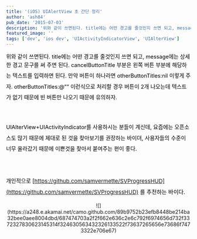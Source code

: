 ```yaml
---
title: '(iOS) UIAlertView 초 간단 정리'
author: 'ash84'
pub_date: '2015-07-03'
description: '위와 같이 쓰면된다. title에는 어떤 경고를 줄것인지 쓰면 되고, message에는 상세한 경고 문구를 써 주면 된다. cancelButtonTitle'
featured_image: ''
tags: ['dev', 'ios dev', 'UIActivityIndicatorView', 'UIAlterView']
---
```



<script src="https://gist.github.com/4598514.js"></script>

<span style="color: rgb(0, 0, 0);"><span style="font-size: 11pt;">위와 같이 쓰면된다. title에는 어떤 경고를 줄것인지 쓰면 되고, message에는 상세한 경고 문구를 써 주면 된다. </span></span><span style="color: rgb(0, 0, 0);   line-height: 2;   font-size: 11pt;">cancelButtonTitle 부분은 왼쪽 버튼 부분에 해당하는 텍스트를 입력하면 된다. 만약 버튼이 하나라면 </span><span class="nl" style="font-size: 11pt; color: rgb(0, 0, 0); line-height: 2;  ">otherButtonTitles:</span><span class="nb" style="font-size: 11pt; color: rgb(0, 0, 0);  line-height: 2; ">nil</span><span class="nb" style="font-size: 9pt;   line-height: 2; "><font color="#000000"><span style="color: rgb(0, 0, 0); font-size: 11pt;"> 이렇게 주자. </span></font></span><span class="nl" style="font-size: 11pt; color: rgb(0, 0, 0);   line-height: 2;  ">otherButtonTitles:</span><span class="nl" style="font-size: 9pt;   line-height: 2;  "><font color="#0086b3"><span style="color: rgb(0, 0, 0); font-size: 11pt;">@”” 이런식으로 처리할 경우 버튼이 2개 나오는데 텍스트가 없기 때문에 빈 버튼만 나오기 때문에 유의하자. </span></font></span>

<span class="nl" style="font-size: 9pt;  line-height: 2;"><font color="#0086b3">  
</font></span>

<font color="#0086b3"><span style="line-height: 2;  color: rgb(0, 0, 0);"><span style="font-size: 11pt;">UIAlterView+UIActivityIndicator를 사용하시는 분들이 계신데, 요즘에는 오픈소스도 많기 때문에 제대로 된 것을 찾아보기를 권장하는 바이뎌, 사용자들의 수준이 너무 올라갔기 때문에 이쁜것을 찾아서 붙여주는 편이 좋다. </span></span></font>

<font color="#0086b3"><span style="line-height: 2;  color: rgb(0, 0, 0);"><span style="font-size: 11pt;">  
</span></span></font>

<font color="#0086b3" style="line-height: 2;"><span style="line-height: 2;  color: rgb(0, 0, 0);"><span style="font-size: 11pt;">개인적으로 </span></span></font><font color="#000000"><span style="font-size: 15px; line-height: 29px;">[https://github.com/samvermette/SVProgressHUD](https://github.com/samvermette/SVProgressHUD) 를 추천하는 바이다. </span></font>

<center>  
![](https://a248.e.akamai.net/camo.github.com/89b9752b23efb8448be214ba32bee0aee8004dbd/687474703a2f2f662e636c2e6c792f6974656d732f3372327830623145314f324630563432326133522f73637265656e73686f7473322e706e67)  
</center>

